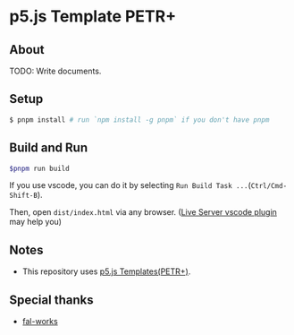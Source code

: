 # p5.js Template PETR+


## About

TODO: Write documents.

## Setup

```sh
$ pnpm install # run `npm install -g pnpm` if you don't have pnpm
```

## Build and Run

```sh
$pnpm run build
```

If you use vscode, you can do it by selecting `Run Build Task ...`(`Ctrl/Cmd-Shift-B`).

Then, open `dist/index.html` via any browser. ([Live Server vscode plugin](https://marketplace.visualstudio.com/items?itemName=ritwickdey.LiveServer) may help you)

## Notes

- This repository uses [p5.js Templates(PETR+)](https://fal-works.github.io/p5js-templates/).

## Special thanks

- [fal-works](https://www.fal-works.com)
